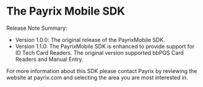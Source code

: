 # The Payrix Mobile SDK
Release Note Summary:
- Version 1.0.0: The original release of the PayrixMobile SDK.
- Version 1.1.0: The PayrixMobile SDK is enhanced to provide support for ID Tech Card Readers.  The original version supported bbPOS Card Readers and Manual Entry.

For more information about this SDK please contact Payrix by reviewing the website at payrix.com and selecting the area you are most interested in.
